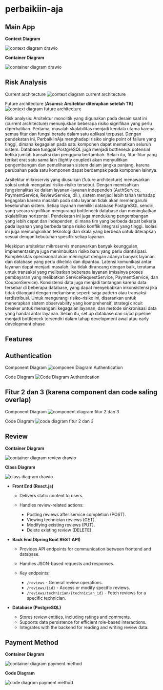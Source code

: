 # perbaikiin-aja

## Main App

**Context Diagram**

![context diagram drawio](https://github.com/user-attachments/assets/bd13b0cd-f115-4866-8463-7c697e0f04fd)

**Container Diagram**

![container diagram drawio](https://github.com/user-attachments/assets/cc7add40-2275-4e82-b85b-0535658a5f17)

## Risk Analysis

Current architecture
![context diagram current architecture](assets/risk-analysis-context-diagram.png)

Future architecture (**Asumsi: Arsitektur diterapkan setelah TK**)
![context diagram future architecture](assets/future-architecture.png)

Risk analysis:
Arsitektur monolitik yang digunakan pada desain saat ini (current architecture) menunjukkan beberapa risiko signifikan yang perlu diperhatikan. Pertama, masalah skalabilitas menjadi kendala utama karena semua fitur dan fungsi berada dalam satu aplikasi terpusat. Dengan pendekatan ini, PerbaikiinAja menghadapi risiko single point of failure yang tinggi, dimana kegagalan pada satu komponen dapat mematikan seluruh sistem. Database tunggal PostgreSQL juga menjadi bottleneck potensial ketika jumlah transaksi dan pengguna bertambah. Selain itu, fitur-fitur yang terikat erat satu sama lain (tightly coupled) akan menyulitkan pengembangan dan pemeliharaan sistem dalam jangka panjang, karena perubahan pada satu komponen dapat berdampak pada komponen lainnya.

Arsitektur mikroservis yang diusulkan (future architecture) menawarkan solusi untuk mengatasi risiko-risiko tersebut. Dengan memisahkan fungsionalitas ke dalam layanan-layanan independen (AuthService, PaymentService, ReviewService, dll.), sistem menjadi lebih tahan terhadap kegagalan karena masalah pada satu layanan tidak akan memengaruhi keseluruhan sistem. Setiap layanan memiliki database PostgreSQL sendiri, yang secara signifikan mengurangi bottleneck database dan meningkatkan skalabilitas horizontal. Pendekatan ini juga mendukung pengembangan yang lebih cepat dan independen, di mana tim yang berbeda dapat bekerja pada layanan yang berbeda tanpa risiko konflik integrasi yang tinggi. Isolasi ini juga memungkinkan teknologi dan skala yang berbeda untuk diterapkan sesuai dengan kebutuhan spesifik setiap layanan.

Meskipun arsitektur mikroservis menawarkan banyak keunggulan, implementasinya juga menimbulkan risiko baru yang perlu diantisipasi. Kompleksitas operasional akan meningkat dengan adanya banyak layanan dan database yang perlu dikelola dan dipantau. Latensi komunikasi antar layanan dapat menjadi masalah jika tidak dirancang dengan baik, terutama untuk transaksi yang melibatkan beberapa layanan (misalnya proses pembayaran yang melibatkan ServiceRequestService, PaymentService, dan CouponService). Konsistensi data juga menjadi tantangan karena data tersebar di beberapa database, yang dapat menyebabkan inkonsistensi jika tidak ditangani dengan mekanisme seperti saga pattern atau transaksi terdistribusi. Untuk mengurangi risiko-risiko ini, disarankan untuk menerapkan sistem observability yang komprehensif, strategi circuit breaker untuk menangani kegagalan layanan, dan metode sinkronisasi data yang handal antar layanan. Selain itu, set up database dan ci/cd pipeline menjadi bottleneck tersendiri dalam tahap development awal atau early development phase


## Features

## Authentication

Component Diagram 
![componen Diagram Authentication](./assets/ComponentDiagramAuth.jpg)

Code Diagram 
![Code Diagram Authentication](./assets/CodeDiagramAuth.jpg)

## Fitur 2 dan 3 (karena component dan code saling overlap)

Component Diagram
![component diagram fitur 2 dan 3](assets/component-diagram-feature-2-and-3.png)

Code Diagram
![code diagram fitur 2 dan 3](assets/Feature3andFeature2CodeDiagram.png)

## Review

**Container Diagram**

![container diagram review drawio](https://github.com/user-attachments/assets/a3e7d1a3-bced-4be2-9cf3-e97c5d52182a)

**Class Diagram**

![class diagram drawio](https://github.com/user-attachments/assets/ae66a655-8229-42f4-bb6f-3eba31aed6fa)


* **Front End (React.js)**

  * Delivers static content to users.
  * Handles review-related actions:

    * Posting reviews after service completion (POST).
    * Viewing technician reviews (GET).
    * Modifying existing reviews (PUT).
    * Delete existing review (DELETE)

* **Back End (Spring Boot REST API)**

  * Provides API endpoints for communication between frontend and database.
  * Handles JSON-based requests and responses.
  * Key endpoints:

    * `/reviews` - General review operations.
    * `/reviews/{id}` - Access or modify specific reviews.
    * `/reviews/technician/{technician_id}` - Fetch reviews for a specific technician.

* **Database (PostgreSQL)**

  * Stores review entities, including ratings and comments.
  * Supports data persistence for efficient role-based interactions.
  * Integrates with the backend for reading and writing review data.

## Payment Method
**Container Diagram**

![container diagram payment method](assets/PaymentMethodContainerDiagram.png)

**Code Diagram**

![code diagram payment method](assets/PaymentMethodCodeDiagram.png)

